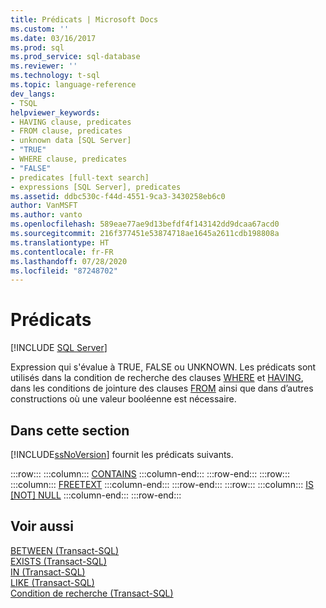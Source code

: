```yaml
---
title: Prédicats | Microsoft Docs
ms.custom: ''
ms.date: 03/16/2017
ms.prod: sql
ms.prod_service: sql-database
ms.reviewer: ''
ms.technology: t-sql
ms.topic: language-reference
dev_langs:
- TSQL
helpviewer_keywords:
- HAVING clause, predicates
- FROM clause, predicates
- unknown data [SQL Server]
- "TRUE"
- WHERE clause, predicates
- "FALSE"
- predicates [full-text search]
- expressions [SQL Server], predicates
ms.assetid: ddbc530c-f44d-4551-9ca3-3430258eb6c0
author: VanMSFT
ms.author: vanto
ms.openlocfilehash: 589eae77ae9d13befdf4f143142dd9dcaa67acd0
ms.sourcegitcommit: 216f377451e53874718ae1645a2611cdb198808a
ms.translationtype: HT
ms.contentlocale: fr-FR
ms.lasthandoff: 07/28/2020
ms.locfileid: "87248702"
---
```

# <a name="predicates"></a>Prédicats
[!INCLUDE [SQL Server](../../includes/applies-to-version/sqlserver.md)]

  Expression qui s'évalue à TRUE, FALSE ou UNKNOWN. Les prédicats sont utilisés dans la condition de recherche des clauses [WHERE](../../t-sql/queries/where-transact-sql.md) et [HAVING](../../t-sql/queries/select-having-transact-sql.md), dans les conditions de jointure des clauses [FROM](../../t-sql/queries/from-transact-sql.md) ainsi que dans d’autres constructions où une valeur booléenne est nécessaire.  
  
## <a name="in-this-section"></a>Dans cette section  
 [!INCLUDE[ssNoVersion](../../includes/ssnoversion-md.md)] fournit les prédicats suivants.  

:::row:::
    :::column:::
        [CONTAINS](../../t-sql/queries/contains-transact-sql.md)
    :::column-end:::
:::row-end:::
:::row:::
    :::column:::
        [FREETEXT](../../t-sql/queries/freetext-transact-sql.md)
    :::column-end:::
:::row-end:::
:::row:::
    :::column:::
        [IS &#91;NOT&#93; NULL](../../t-sql/queries/is-null-transact-sql.md)
    :::column-end:::
:::row-end:::

## <a name="see-also"></a>Voir aussi  
 [BETWEEN &#40;Transact-SQL&#41;](../../t-sql/language-elements/between-transact-sql.md)   
 [EXISTS &#40;Transact-SQL&#41;](../../t-sql/language-elements/exists-transact-sql.md)   
 [IN &#40;Transact-SQL&#41;](../../t-sql/language-elements/in-transact-sql.md)   
 [LIKE &#40;Transact-SQL&#41;](../../t-sql/language-elements/like-transact-sql.md)   
 [Condition de recherche &#40;Transact-SQL&#41;](../../t-sql/queries/search-condition-transact-sql.md)  
  
  
